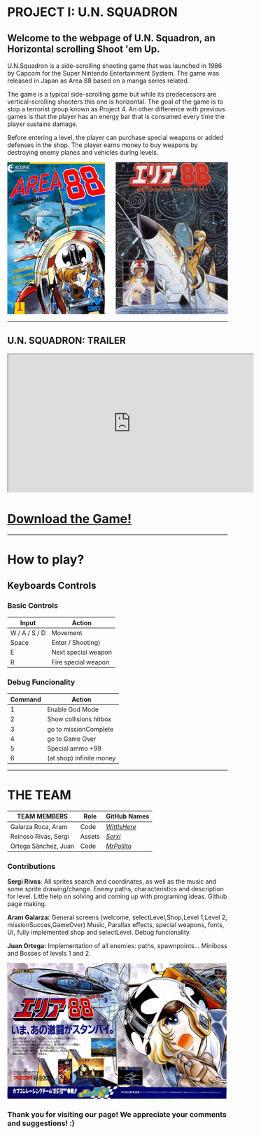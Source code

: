 # PROJECT I: U.N. SQUADRON 

## Welcome to the webpage of U.N. Squadron, an Horizontal scrolling Shoot 'em Up.
U.N.Squadron is a side-scrolling shooting game that was launched in 1986 by Capcom for the Super Nintendo Entertainment System. The game was released in Japan as Area 88 based on a manga series related.

The game is a typical side-scrolling game but while its predecessors are vertical-scrolling shooters this one is horizontal. The goal of the game is to stop a terrorist group known as Project 4. An other difference with previous games is that the player has an energy bar that is consumed every time the player sustains damage. 

Before entering a level, the player can purchase special weapons or added defenses in the shop. The player earns money to buy weapons by destroying enemy planes and vehicles during levels.

![](https://raw.githubusercontent.com/JanAdell/Project-1/master/Wiki%20Contents/Art/area-88-ova.jpg)

----------------------------------------------------------------------------------------------------------------------------------------

## U.N. SQUADRON: TRAILER

<iframe width="560" height="315" src="https://www.youtube.com/watch?v=7baUOVYobgs&feature=youtu.be">
 </iframe>

# [Download the Game!](https://github.com/WittIsHere/U-N-Squadron.git)

----------------------------------------------------------------------------------------------------------------------------------------

# How to play?

## Keyboards Controls

### Basic Controls

|Input|Action|
|----------|---------|
|W / A / S / D |Movement|
|Space|Enter / Shooting)|
|E|Next special weapon|
|R|Fire special weapon|


### Debug Funcionality

|Command|Action|
|----------|---------|
|1|Enable God Mode|
|2|Show collisions hitbox|
|3|go to missionComplete|
|4|go to Game Over|
|5|Special ammo +99|
|6|(at shop) infinite money|

----------------------------------------------------------------------------------------------------------------------------------------

# THE TEAM

|TEAM MEMBERS|Role|GitHub Names|
|----------|---------|---------|
|Galarza Roca, Aram |Code|[_WittIsHere_](https://github.com/WittIsHere)|
|Reinoso Rivas, Sergi|Assets|[_Serxi_](https://github.com/Serxi)| 
|Ortega Sánchez, Juan|Code|[_MrPollito_](https://github.com/MrPollito)|



### Contributions
**Sergi Rivas**: All sprites search and coordinates, as well as the music and some sprite drawing/change. Enemy paths, characteristics and description for level. Little help on solving and coming up with programing ideas. Github page making.

**Aram Galarza:** General screens (welcome, selectLevel,Shop,Level 1,Level 2, missionSucces,GameOver) Music, Parallax effects, special weapons, fonts, UI,  fully implemented shop and selectLevel. Debug funcionality.

**Juan Ortega:** Implementation of all  enemies: paths, spawnpoints... Miniboss and Bosses of levels 1 and 2.

![](https://raw.githubusercontent.com/JanAdell/Project-1/master/Wiki%20Contents/Art/Area-88-SFC-JP.jpg)

### Thank you for visiting our page! We appreciate your comments and suggestions! :)
